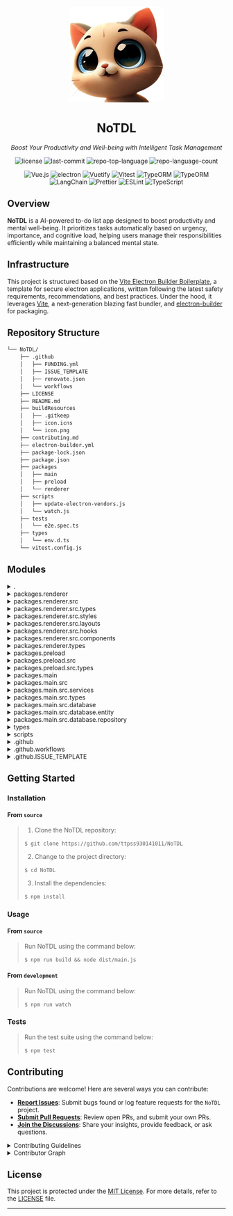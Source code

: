 <div align="center">
  <img src="./packages/main/assets/icon.png" width="219" alt="project-logo">
</div>
<h1 align="center">NoTDL</h1>
<p align="center">
    <em>Boost Your Productivity and Well-being with Intelligent Task Management</em>
</p>
<p align="center">
	<img src="https://img.shields.io/github/license/ttpss930141011/NoTDL?style=default&logo=opensourceinitiative&logoColor=white&color=0080ff" alt="license">
	<img src="https://img.shields.io/github/last-commit/ttpss930141011/NoTDL?style=default&logo=git&logoColor=white&color=0080ff" alt="last-commit">
	<img src="https://img.shields.io/github/languages/top/ttpss930141011/NoTDL?style=default&color=0080ff" alt="repo-top-language">
	<img src="https://img.shields.io/github/languages/count/ttpss930141011/NoTDL?style=default&color=0080ff" alt="repo-language-count">
<p>
<p align="center">
    <img src="https://img.shields.io/badge/Vue 3-4FC08D.svg?style&logo=vuedotjs&logoColor=white" alt="Vue.js" />
    <img src="https://img.shields.io/badge/Electron-47848F.svg?style&logo=electron&logoColor=white" alt="electron" />
    <img src="https://img.shields.io/badge/Vuetify-1867C0.svg?style&logo=Vuetify&logoColor=white" alt="Vuetify" />
    <img src="https://img.shields.io/badge/Vitest-6E9F18.svg?style&logo=Vitest&logoColor=white" alt="Vitest" />
    <img src="https://img.shields.io/badge/TypeORM-FE0803.svg?style&logo=typeorm&logoColor=white" alt="TypeORM" />
    <img src="https://img.shields.io/badge/SQLite-003B57.svg?style&logo=sqlite&logoColor=white" alt="TypeORM" />
    <img src="https://img.shields.io/badge/LangChain-1C3C3C.svg?style&logo=langchain&logoColor=white" alt="LangChain" />
    <img src="https://img.shields.io/badge/Prettier-F7B93E.svg?style&logo=Prettier&logoColor=black" alt="Prettier" />
    <img src="https://img.shields.io/badge/ESLint-4B32C3.svg?style&logo=ESLint&logoColor=white" alt="ESLint" />
    <img src="https://img.shields.io/badge/TypeScript-3178C6.svg?style&logo=TypeScript&logoColor=white" alt="TypeScript" />
</p>

## Overview

**NoTDL** is a AI-powered to-do list app designed to boost productivity and mental well-being. It prioritizes tasks automatically based on
urgency, importance, and cognitive load, helping users manage their responsibilities efficiently while maintaining a
balanced mental state.

## Infrastructure

This project is structured based on
the [Vite Electron Builder Boilerplate](https://github.com/cawa-93/vite-electron-builder), a template for secure
electron applications, written following the latest safety requirements, recommendations, and best practices. Under the
hood, it leverages [Vite](https://github.com/vitejs/vite/), a next-generation blazing fast bundler,
and [electron-builder](https://github.com/electron-userland/electron-builder) for packaging.

## Repository Structure

```sh
└── NoTDL/
    ├── .github
    │   ├── FUNDING.yml
    │   ├── ISSUE_TEMPLATE
    │   ├── renovate.json
    │   └── workflows
    ├── LICENSE
    ├── README.md
    ├── buildResources
    │   ├── .gitkeep
    │   ├── icon.icns
    │   └── icon.png
    ├── contributing.md
    ├── electron-builder.yml
    ├── package-lock.json
    ├── package.json
    ├── packages
    │   ├── main
    │   ├── preload
    │   └── renderer
    ├── scripts
    │   ├── update-electron-vendors.js
    │   └── watch.js
    ├── tests
    │   └── e2e.spec.ts
    ├── types
    │   └── env.d.ts
    └── vitest.config.js
```

## Modules

<details><summary>.</summary>

| File                                                                                             | Summary                                                                                                                                                                                                                                                                                                      |
|--------------------------------------------------------------------------------------------------|--------------------------------------------------------------------------------------------------------------------------------------------------------------------------------------------------------------------------------------------------------------------------------------------------------------|
| [package-lock.json](https://github.com/ttpss930141011/NoTDL/blob/master/package-lock.json)       | This code file in the NoTDL repository is responsible for managing the build resources necessary for the project. It includes icons in different formats essential for the applications user interface. These resources play a crucial role in delivering a visually appealing and cohesive user experience. |
| [vitest.config.js](https://github.com/ttpss930141011/NoTDL/blob/master/vitest.config.js)         | Defines global end-to-end testing configuration in the tests folder. Specifies test file search scope and adjusts timeouts to optimize the testing process. Intended for enhancing e2e testing efficiency in the Vite project.                                                                               |
| [package.json](https://github.com/ttpss930141011/NoTDL/blob/master/package.json)                 | Defines scripts for building, testing, and maintaining Electron app components. Manages Vue, TypeScript, linting, and test configurations. Handles dependencies for development and production environments, ensuring efficient code management and reliable software releases.                              |
| [electron-builder.yml](https://github.com/ttpss930141011/NoTDL/blob/master/electron-builder.yml) | Defines output and build resource directories, specifying files to include in packaging for Linux deb target in the NoTDL Electron app.                                                                                                                                                                      |

</details>

<details><summary>packages.renderer</summary>

| File                                                                                                         | Summary                                                                                                                                                                                                                                                                                  |
|--------------------------------------------------------------------------------------------------------------|------------------------------------------------------------------------------------------------------------------------------------------------------------------------------------------------------------------------------------------------------------------------------------------|
| [vite.config.js](https://github.com/ttpss930141011/NoTDL/blob/master/packages/renderer/vite.config.js)       | Defines Vite config for the renderer package, setting environment mode, aliases, and build options. Plugins include Vue for framework integration and auto-expose for importing modules. Sharply focuses on configuration and build settings for seamless bundle generation and testing. |
| [vuetify-plugin.ts](https://github.com/ttpss930141011/NoTDL/blob/master/packages/renderer/vuetify-plugin.ts) | Enables Vuetify integration in the renderer package. Initializes Vuetify with custom components and directives. Configures styles and icons for a consistent UI experience. Enhances rendering capabilities of the application.                                                          |
| [tsconfig.json](https://github.com/ttpss930141011/NoTDL/blob/master/packages/renderer/tsconfig.json)         | Defines TypeScript compiler options and custom module paths for the renderer package, ensuring strict type checking and compatibility with Vue files. Excludes test files from compilation to maintain code integrity in the open-source Electron application architecture.              |
| [.eslintrc.json](https://github.com/ttpss930141011/NoTDL/blob/master/packages/renderer/.eslintrc.json)       | Defines browser-specific ESLint rules for Vue3 in the renderer package. Enables Vue3 linting with TypeScript support and disables conflicting rules for compatibility with Prettier. Maintains code quality and consistency while adhering to Vue.js best practices.                     |
| [index.html](https://github.com/ttpss930141011/NoTDL/blob/master/packages/renderer/index.html)               | Defines HTML template for NoTDL app with key meta tags, viewport settings, CSS link, and TypeScript module script. Displays NoTDL title and mounts app to app element in body.                                                                                                           |

</details>

<details><summary>packages.renderer.src</summary>

| File                                                                                           | Summary                                                                                                                                                                                                                                             |
|------------------------------------------------------------------------------------------------|-----------------------------------------------------------------------------------------------------------------------------------------------------------------------------------------------------------------------------------------------------|
| [App.vue](https://github.com/ttpss930141011/NoTDL/blob/master/packages/renderer/src/App.vue)   | Manages app theming and layout with dynamic switching.-Controls sidebar visibility based on interactions.-Updates theme between light and dark modes.-Dynamically adjusts main container height.-Utilizes custom scrollbar styling for enhanced UI. |
| [index.ts](https://github.com/ttpss930141011/NoTDL/blob/master/packages/renderer/src/index.ts) | Enables rendering a Vue application with Vuetify plugin in the parent repositorys architecture. Uses the App.vue component to create and mount the app for user interaction.                                                                        |

</details>

<details><summary>packages.renderer.src.types</summary>

| File                                                                                                   | Summary                                                                                                                                                                                                                 |
|--------------------------------------------------------------------------------------------------------|-------------------------------------------------------------------------------------------------------------------------------------------------------------------------------------------------------------------------|
| [global.ts](https://github.com/ttpss930141011/NoTDL/blob/master/packages/renderer/src/types/week.ts)     | Defines structures to represent a week with days and activities, aiding in calendar visualization for the NoTDL app.                                                                                                    |

</details>

<details><summary>packages.renderer.src.styles</summary>

| File                                                                                                    | Summary                                                                                  |
|---------------------------------------------------------------------------------------------------------|------------------------------------------------------------------------------------------|
| [index.css](https://github.com/ttpss930141011/NoTDL/blob/master/packages/renderer/src/styles/index.css) | Defines global styling variables for the Swiper navigation in the renderer packages CSS. |

</details>

<details><summary>packages.renderer.src.layouts</summary>

| File                                                                                                         | Summary                                                                                                                                                                                                                                                                    |
|--------------------------------------------------------------------------------------------------------------|----------------------------------------------------------------------------------------------------------------------------------------------------------------------------------------------------------------------------------------------------------------------------|
| [HeadBar.vue](https://github.com/ttpss930141011/NoTDL/blob/master/packages/renderer/src/layouts/HeadBar.vue) | Implements a dynamic HeadBar layout with title and slot-based triggers. Uses Vue composition API to manage a WeekSwiper components instance and dynamically update the header title based on WeekSwipers state. Complements the parent repository's frontend architecture. |
| [SideBar.vue](https://github.com/ttpss930141011/NoTDL/blob/master/packages/renderer/src/layouts/SideBar.vue) | Implements a sidebar layout with dynamic drawer functionality and links in the Vue component. Manages drawer state and color settings using reactive properties. It enhances user navigation experience within the application interface.                                  |

</details>

<details><summary>packages.renderer.src.hooks</summary>

| File                                                                                                     | Summary                                                                                                                                                                                                                                                |
|----------------------------------------------------------------------------------------------------------|--------------------------------------------------------------------------------------------------------------------------------------------------------------------------------------------------------------------------------------------------------|
| [useWeek.ts](https://github.com/ttpss930141011/NoTDL/blob/master/packages/renderer/src/hooks/useWeek.ts) | Enables dynamic week navigation and day selection for a calendar interface. Manages week objects with days, updates selected day properties, handles navigation to previous and next weeks, and dynamically adds new weeks when reaching array limits. |

</details>

<details><summary>packages.renderer.src.components</summary>

| File                                                                                                                              | Summary                                                                                                                                                                                                                                                            |
|-----------------------------------------------------------------------------------------------------------------------------------|--------------------------------------------------------------------------------------------------------------------------------------------------------------------------------------------------------------------------------------------------------------------|
| [ReactiveHash.vue](https://github.com/ttpss930141011/NoTDL/blob/master/packages/renderer/src/components/ReactiveHash.vue)         | Enables dynamic hashing of user input in a Vue component using Nodes crypto library. Supports real-time updates to display both the original and hashed values. Critical for enhancing data security features within the renderer package of the repository.       |
| [TaskInputForm.vue](https://github.com/ttpss930141011/NoTDL/blob/master/packages/renderer/src/components/TaskInputForm.vue)      | Enables task creation with form validation and submission handling. Utilizes Vue 3 composition API for managing task title input and emitting events upon task addition. Interacts with preload module to create tasks in the parent repositorys renderer package. |
| [ShowAllTasks.vue](https://github.com/ttpss930141011/NoTDL/blob/master/packages/renderer/src/components/ShowAllTasks.vue)         | Displays and manages tasks in a timeline format. Fetches tasks on mount, allows task deletion, and updates task list accordingly. Facilitates interaction with the task list by exposing a function for fetching tasks.                                            |
| [ElectronVersions.vue](https://github.com/ttpss930141011/NoTDL/blob/master/packages/renderer/src/components/ElectronVersions.vue) | Displays Electron versions in a table sourced from the preload package. Dynamically rendering version information for each library, enhancing visibility into the Electron versions used within the Electron application.                                          |
| [WeekSwiper.vue](https://github.com/ttpss930141011/NoTDL/blob/master/packages/renderer/src/components/WeekSwiper.vue)             | Enables interactive week navigation and selection within a Swiper component, handling slide changes, navigation events, and styling. Integrates Vue, Swiper, and custom hooks for a smooth calendar UI experience in the repositorys frontend architecture.        |
| [ReactiveCounter.vue](https://github.com/ttpss930141011/NoTDL/blob/master/packages/renderer/src/components/ReactiveCounter.vue)   | Enables reactive counting functionality using Vues Composition API, facilitating dynamic updates in the NoTDL repositorys renderer package.                                                                                                                        |
| [MainPage.vue](https://github.com/ttpss930141011/NoTDL/blob/master/packages/renderer/src/components/MainPage.vue)                 | Defines main component layout with TaskInputForm and ShowAllTasks, handling new task addition by fetching task titles asynchronously when triggered, ensuring a smooth user experience.                                                                            |

</details>

<details><summary>packages.renderer.types</summary>

| File                                                                                                                         | Summary                                                                                                                                                                                                                                    |
|------------------------------------------------------------------------------------------------------------------------------|--------------------------------------------------------------------------------------------------------------------------------------------------------------------------------------------------------------------------------------------|
| [shims-vue.d.ts](https://github.com/ttpss930141011/NoTDL/blob/master/packages/renderer/types/shims-vue.d.ts)                 | Enables Vue single-file components in the renderer package. Declares a module for Vue files, defining a component with unspecified props, emits, and slots using Vue 3s DefineComponent.                                                   |
| [global-components.d.ts](https://github.com/ttpss930141011/NoTDL/blob/master/packages/renderer/types/global-components.d.ts) | Defines global components interface for tasks API required by the parent repository. The file specifies functions to get all tasks, task titles, and create tasks, linking to task-related types for static type checking in the codebase. |

</details>

<details><summary>packages.preload</summary>

| File                                                                                                  | Summary                                                                                                                                                                                                                                                    |
|-------------------------------------------------------------------------------------------------------|------------------------------------------------------------------------------------------------------------------------------------------------------------------------------------------------------------------------------------------------------------|
| [vite.config.js](https://github.com/ttpss930141011/NoTDL/blob/master/packages/preload/vite.config.js) | Enhance Electron app performance and maintainability.                                                                                                                                                                                                      |
| [tsconfig.json](https://github.com/ttpss930141011/NoTDL/blob/master/packages/preload/tsconfig.json)   | Defines TypeScript compiler options for preloaded scripts, allowing synthetic default imports, enforcing strict type checking and ESNext modules. Excludes test files and specifies path mappings for source files in the parent repositorys architecture. |

</details>

<details><summary>packages.preload.src</summary>

| File                                                                                                    | Summary                                                                                                                                                                                                                                                                |
|---------------------------------------------------------------------------------------------------------|------------------------------------------------------------------------------------------------------------------------------------------------------------------------------------------------------------------------------------------------------------------------|
| [tasks.ts](https://github.com/ttpss930141011/NoTDL/blob/master/packages/preload/src/tasks.ts)           | Handles IPC requests for task data using Electrons ipcRenderer, abstracting getAllTasks, getAllTaskTitles, createTask, and deleteTask operations. The file aids in communication between the preload process and the main process within the repositorys architecture. |
| [versions.ts](https://github.com/ttpss930141011/NoTDL/blob/master/packages/preload/src/versions.ts)     | Facilitates access to Node.js process versions. Centralizes version information for efficient retrieval within the parent repositorys preload package. Enhances performance by streamlining version management across different components.                            |
| [nodeCrypto.ts](https://github.com/ttpss930141011/NoTDL/blob/master/packages/preload/src/nodeCrypto.ts) | Computes SHA-256 hash using Node.js crypto module for data input, optimizing security and integrity checks within the preload package.                                                                                                                                 |
| [index.ts](https://github.com/ttpss930141011/NoTDL/blob/master/packages/preload/src/index.ts)           | Provides preload module functionalities for tasks, versions, and cryptographic operations. Exposes task-related requests for fetching, creating, and deleting tasks. Implemented within the parent repositorys architecture for Electron app functionality.            |

</details>

<details><summary>packages.preload.src.types</summary>

| File                                                                                                  | Summary                                                                                                                                                                                                                                                                            |
|-------------------------------------------------------------------------------------------------------|------------------------------------------------------------------------------------------------------------------------------------------------------------------------------------------------------------------------------------------------------------------------------------|
| [task.ts](https://github.com/ttpss930141011/NoTDL/blob/master/packages/preload/src/types/task.d.ts) | Defines task structure with id, title, priority, mental load, completion status, creation and update timestamps. Exports functions for retrieving all tasks, task titles, and creating tasks. Aligns with parent repositorys architecture for managing tasks in a preload package. |

</details>

<details><summary>packages.main</summary>

| File                                                                                               | Summary                                                                                                                                                                                                         |
|----------------------------------------------------------------------------------------------------|-----------------------------------------------------------------------------------------------------------------------------------------------------------------------------------------------------------------|
| [vite.config.js](https://github.com/ttpss930141011/NoTDL/blob/master/packages/main/vite.config.js) | Sets root, resolves aliases, enables SSR, targets Node.js, manages outputs, and optimizes for production.                                                                                                       |
| [tsconfig.json](https://github.com/ttpss930141011/NoTDL/blob/master/packages/main/tsconfig.json)   | Defines TypeScript compiler options for the main package to support modern ESNext syntax and Node resolution. Ensures strict type checking and enables decorators, while excluding test files from compilation. |

</details>

<details><summary>packages.main.src</summary>

| File                                                                                                                       | Summary                                                                                                                                                                                                                                                  |
|----------------------------------------------------------------------------------------------------------------------------|----------------------------------------------------------------------------------------------------------------------------------------------------------------------------------------------------------------------------------------------------------|
| [security-restrictions.ts](https://github.com/ttpss930141011/NoTDL/blob/master/packages/main/src/security-restrictions.ts) | Restricts navigation to approved origins, handles permission requests, opens approved external links in a browser, and verifies webview options. Mitigates common navigation exploits and restricts window creation for enhanced security.               |
| [mainWindow.ts](https://github.com/ttpss930141011/NoTDL/blob/master/packages/main/src/mainWindow.ts)                       | Implements main window creation, data source initialization, IPC event handling, and window restoration in the Electron app. Manages window settings, loads content, and interacts with backend services using IPC.                                      |
| [index.ts](https://github.com/ttpss930141011/NoTDL/blob/master/packages/main/src/index.ts)                                 | Manages single instance, window behavior, IPC communication, and automatic updates. Disables hardware acceleration for resource optimization, and initializes app window on readiness. Ensures update checks and installations only in production build. |

</details>

<details><summary>packages.main.src.services</summary>

| File                                                                                                | Summary                                                                                                                                                                                                |
|-----------------------------------------------------------------------------------------------------|--------------------------------------------------------------------------------------------------------------------------------------------------------------------------------------------------------|
| [index.ts](https://github.com/ttpss930141011/NoTDL/blob/master/packages/main/src/services/index.ts) | Retrieves all tasks with titles, creates a task, and deletes a task. Utilizes the TaskRepo for database operations. Promotes modularity and separation of concerns within the repository architecture. |

</details>

<details><summary>packages.main.src.types</summary>

| File                                                                                               | Summary                                                                                                                                        |
|----------------------------------------------------------------------------------------------------|------------------------------------------------------------------------------------------------------------------------------------------------|
| [task.ts](https://github.com/ttpss930141011/NoTDL/blob/master/packages/main/src/types/task.d.ts) | Fetching all tasks, task titles, and creating a task. This file contributes to managing tasks within the main package of the NoTDL repository. |

</details>

<details><summary>packages.main.src.database</summary>

| File                                                                                                | Summary                                                                                                                                                                                                                     |
|-----------------------------------------------------------------------------------------------------|-----------------------------------------------------------------------------------------------------------------------------------------------------------------------------------------------------------------------------|
| [index.ts](https://github.com/ttpss930141011/NoTDL/blob/master/packages/main/src/database/index.ts) | Enables centralized database management for NoTDL through TypeORM with SQLite, ensuring data integrity and persistence. Introduces tasks entity and sets up datasource for efficient data handling within the main package. |

</details>

<details><summary>packages.main.src.database.entity</summary>

| File                                                                                                     | Summary                                                                                                                                                                                                                    |
|----------------------------------------------------------------------------------------------------------|----------------------------------------------------------------------------------------------------------------------------------------------------------------------------------------------------------------------------|
| [Task.ts](https://github.com/ttpss930141011/NoTDL/blob/master/packages/main/src/database/entity/Task.ts) | Defines Task entity properties for the ORM. Manages task details such as title, priority, mental load, completion status, and timestamps. Key component of the database structure for task management in the main package. |

</details>

<details><summary>packages.main.src.database.repository</summary>

| File                                                                                                                   | Summary                                                                                                                                                                                                        |
|------------------------------------------------------------------------------------------------------------------------|----------------------------------------------------------------------------------------------------------------------------------------------------------------------------------------------------------------|
| [TasksRepo.ts](https://github.com/ttpss930141011/NoTDL/blob/master/packages/main/src/database/repository/TasksRepo.ts) | Fetching all tasks and task titles, creating a new task, and deleting a task. Utilizes the Task entity and datasource for seamless interaction with the database in the main packages repository architecture. |

</details>

<details><summary>types</summary>

| File                                                                           | Summary                                                                                                                                                                                                                                                                |
|--------------------------------------------------------------------------------|------------------------------------------------------------------------------------------------------------------------------------------------------------------------------------------------------------------------------------------------------------------------|
| [env.d.ts](https://github.com/ttpss930141011/NoTDL/blob/master/types/env.d.ts) | Defines environment variables for the project. Ensures type safety and IntelliSense support. Limits exposure to only certain prefixed variables for security. Enhances code completion and type checking. Contributing to a reliable and secure codebase architecture. |

</details>

<details><summary>scripts</summary>

| File                                                                                                                 | Summary                                                                                                                                                                                                                                                                      |
|----------------------------------------------------------------------------------------------------------------------|------------------------------------------------------------------------------------------------------------------------------------------------------------------------------------------------------------------------------------------------------------------------------|
| [update-electron-vendors.js](https://github.com/ttpss930141011/NoTDL/blob/master/scripts/update-electron-vendors.js) | Generates Electron vendor data and updates browserslist configuration to align with Electrons versions. Written for NoTDL repos electron context, enriching project build processes.                                                                                         |
| [watch.js](https://github.com/ttpss930141011/NoTDL/blob/master/scripts/watch.js)                                     | Enables automatic reloading of Electron app and web page on file changes. Utilizes Vite for watching `main` and `preload` package changes. Establishes development server for `renderer` package, ensuring seamless coordination between components in the NoTDL repository. |

</details>

<details><summary>.github</summary>

| File                                                                                       | Summary                                                                                                                                                                                                                    |
|--------------------------------------------------------------------------------------------|----------------------------------------------------------------------------------------------------------------------------------------------------------------------------------------------------------------------------|
| [renovate.json](https://github.com/ttpss930141011/NoTDL/blob/master/.github/renovate.json) | Defines Renovate configurations for Vite packages, enabling major updates from the Vite GitHub repository. Automates commits and pushes with semantic commit labels, pins versions, and disables the dependency dashboard. |
| [FUNDING.yml](https://github.com/ttpss930141011/NoTDL/blob/master/.github/FUNDING.yml)     | Promotes funding models via platforms Buy Me a Coffee and MonoBank, supporting project sustainability.                                                                                                                     |

</details>

<details><summary>.github.workflows</summary>

| File                                                                                                       | Summary                                                                                                                                                                                                                               |
|------------------------------------------------------------------------------------------------------------|---------------------------------------------------------------------------------------------------------------------------------------------------------------------------------------------------------------------------------------|
| [release.yml](https://github.com/ttpss930141011/NoTDL/blob/master/.github/workflows/release.yml)           | Automates release process using GitHub Actions. Triggers on tag creation, publishes Electron app artifacts, updates release notes, and notifies contributors. Enhances project automation and collaboration.                          |
| [tests.yml](https://github.com/ttpss930141011/NoTDL/blob/master/.github/workflows/tests.yml)               | Verifies, executes, and reports test results for the NoTDL repository. Implements automated testing workflows for ensuring code quality and reliability within the projects architecture.                                             |
| [ci.yml](https://github.com/ttpss930141011/NoTDL/blob/master/.github/workflows/ci.yml)                     | Enables automated continuous integration (CI) workflows for the repository. Sets up linting, testing, and building pipelines to ensure code quality and functionality. Key for maintaining project health and developer productivity. |
| [lint.yml](https://github.com/ttpss930141011/NoTDL/blob/master/.github/workflows/lint.yml)                 | Ensures consistent code quality by running linting checks in CI workflow. Facilitates early detection of errors and enforces coding standards across the project.                                                                     |
| [typechecking.yml](https://github.com/ttpss930141011/NoTDL/blob/master/.github/workflows/typechecking.yml) | Enables automated type checking for the repository, ensuring code integrity. Incorporates TypeScript checking across project files, aiding in the early detection and prevention of potential type-related issues in the codebase.    |

</details>

<details><summary>.github.ISSUE_TEMPLATE</summary>

| File                                                                                                | Summary                                                                                                                                                                                             |
|-----------------------------------------------------------------------------------------------------|-----------------------------------------------------------------------------------------------------------------------------------------------------------------------------------------------------|
| [config.yml](https://github.com/ttpss930141011/NoTDL/blob/master/.github/ISSUE_TEMPLATE/config.yml) | Facilitates GitHub issue customization by disabling blank issue creation and providing a predefined contact link for inquiries and discussions within the repositorys issue template configuration. |

</details>

## Getting Started

### Installation

<h4>From <code>source</code></h4>

> 1. Clone the NoTDL repository:
>
> ```console
> $ git clone https://github.com/ttpss930141011/NoTDL
> ```
>
> 2. Change to the project directory:
> ```console
> $ cd NoTDL
> ```
>
> 3. Install the dependencies:
> ```console
> $ npm install
> ```

### Usage

<h4>From <code>source</code></h4>

> Run NoTDL using the command below:
> ```console
> $ npm run build && node dist/main.js
> ```

<h4>From <code>development</code></h4>

> Run NoTDL using the command below:
> ```console
> $ npm run watch
> ```
>

### Tests

> Run the test suite using the command below:
> ```console
> $ npm test
> ```

## Contributing

Contributions are welcome! Here are several ways you can contribute:

- **[Report Issues](https://github.com/ttpss930141011/NoTDL/issues)**: Submit bugs found or log feature requests for
  the `NoTDL` project.
- **[Submit Pull Requests](https://github.com/ttpss930141011/NoTDL/blob/main/CONTRIBUTING.md)**: Review open PRs, and
  submit your own PRs.
- **[Join the Discussions](https://github.com/ttpss930141011/NoTDL/discussions)**: Share your insights, provide
  feedback, or ask questions.

<details>
<summary>Contributing Guidelines</summary>

1. **Fork the Repository**: Start by forking the project repository to your github account.
2. **Clone Locally**: Clone the forked repository to your local machine using a git client.
   ```sh
   git clone https://github.com/ttpss930141011/NoTDL
   ```
3. **Create a New Branch**: Always work on a new branch, giving it a descriptive name.
   ```sh
   git checkout -b new-feature-x
   ```
4. **Make Your Changes**: Develop and test your changes locally.
5. **Commit Your Changes**: Commit with a clear message describing your updates.
   ```sh
   git commit -m 'Implemented new feature x.'
   ```
6. **Push to github**: Push the changes to your forked repository.
   ```sh
   git push origin new-feature-x
   ```
7. **Submit a Pull Request**: Create a PR against the original project repository. Clearly describe the changes and
   their motivations.
8. **Review**: Once your PR is reviewed and approved, it will be merged into the main branch. Congratulations on your
   contribution!

</details>

<details>
<summary>Contributor Graph</summary>
<br>
<p style="text-align: center;">
   <a href="https://github.com{/ttpss930141011/NoTDL/}graphs/contributors">
      <img src="https://contrib.rocks/image?repo=ttpss930141011/NoTDL" alt="Contributor Graph" />
   </a>
</p>
</details>

## License

This project is protected under the [MIT License](LICENSE). For more details, refer to
the [LICENSE](https://choosealicense.com/licenses/) file.

---

